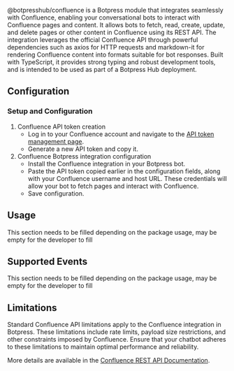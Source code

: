 @botpresshub/confluence is a Botpress module that integrates seamlessly with Confluence, enabling your conversational bots to interact with Confluence pages and content. It allows bots to fetch, read, create, update, and delete pages or other content in Confluence using its REST API. The integration leverages the official Confluence API through powerful dependencies such as axios for HTTP requests and markdown-it for rendering Confluence content into formats suitable for bot responses. Built with TypeScript, it provides strong typing and robust development tools, and is intended to be used as part of a Botpress Hub deployment.

## Configuration

### Setup and Configuration

1. Confluence API token creation
   - Log in to your Confluence account and navigate to the [API token management page](https://id.atlassian.com/manage-profile/security/api-tokens).
   - Generate a new API token and copy it.
2. Confluence Botpress integration configuration
   - Install the Confluence integration in your Botpress bot.
   - Paste the API token copied earlier in the configuration fields, along with your Confluence username and host URL. These credentials will allow your bot to fetch pages and interact with Confluence.
   - Save configuration.

## Usage

This section needs to be filled depending on the package usage, may be empty for the developer to fill

## Supported Events

This section needs to be filled depending on the package usage, may be empty for the developer to fill

## Limitations

Standard Confluence API limitations apply to the Confluence integration in Botpress. These limitations include rate limits, payload size restrictions, and other constraints imposed by Confluence. Ensure that your chatbot adheres to these limitations to maintain optimal performance and reliability.

More details are available in the [Confluence REST API Documentation](https://developer.atlassian.com/cloud/confluence/rest/).
